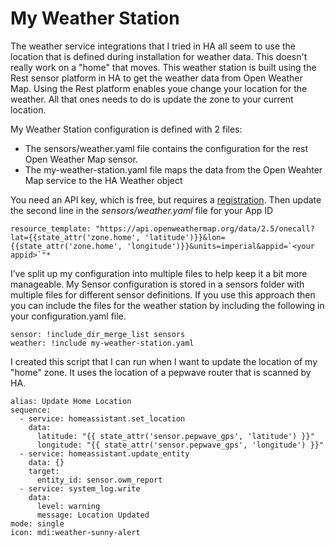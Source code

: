 # **My Weather Station**

The weather service integrations that I tried in HA all seem to use the location that is defined during installation for weather data. This doesn't really work on a "home" that moves. This weather station is built using the Rest sensor platform in HA to get the weather data from Open Weather Map. Using the Rest platform enables youe change your location for the weather. All that ones needs to do is update the zone to your current location.

My Weather Station configuration is defined with 2 files:
- The sensors/weather.yaml file contains the configuration for the rest Open Weather Map sensor.
- The my-weather-station.yaml file maps the data from the Open Weahter Map service to the HA Weather object

You need an API key, which is free, but requires a [registration](https://home.openweathermap.org/users/sign_up). Then update the second line in the *sensors/weather.yaml* file for your App ID

```
resource_template: "https://api.openweathermap.org/data/2.5/onecall?lat={{state_attr('zone.home', 'latitude')}}&lon={{state_attr('zone.home', 'longitude')}}&units=imperial&appid=`<your appid>`"*
```

I’ve split up my configuration into multiple files to help keep it a bit more manageable. My Sensor configuration is stored in a sensors folder with multiple files for different sensor definitions. If you use this approach then you can include the files for the weather station by including the following in your configuration.yaml file.

```
sensor: !include_dir_merge_list sensors
weather: !include my-weather-station.yaml
```

I created this script that I can run when I want to update the location of my "home" zone. It uses the location of a pepwave router that is scanned by HA.

```
alias: Update Home Location
sequence:
  - service: homeassistant.set_location
    data:
      latitude: "{{ state_attr('sensor.pepwave_gps', 'latitude') }}"
      longitude: "{{ state_attr('sensor.pepwave_gps', 'longitude') }}"
  - service: homeassistant.update_entity
    data: {}
    target:
      entity_id: sensor.owm_report
  - service: system_log.write
    data:
      level: warning
      message: Location Updated
mode: single
icon: mdi:weather-sunny-alert
```
